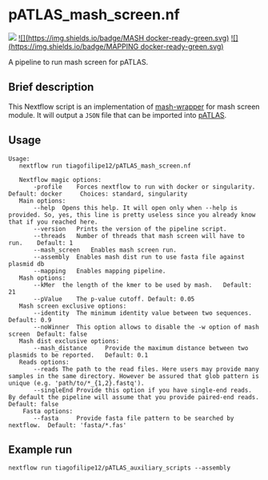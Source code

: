 # pATLAS_mash_screen.nf


[![](https://img.shields.io/badge/nextflow->=0.27.3-blue.svg)](#)
[![](https://img.shields.io/badge/MASH docker-ready-green.svg)](https://hub.docker.com/r/tiagofilipe12/patlas_mash_screen/)
[![](https://img.shields.io/badge/MAPPING docker-ready-green.svg)](https://hub.docker.com/r/tiagofilipe12/patlas_mapping/)

A pipeline to run mash screen for pATLAS.

## Brief description

This Nextflow script is an implementation of [mash-wrapper](https://github.com/tiagofilipe12/mash_wrapper#mash-screen-for-read-samples)
for mash screen module.
It will output a `JSON` file that can be imported into [pATLAS](http://www.patlas.site).

## Usage

```
Usage:
   nextflow run tiagofilipe12/pATLAS_mash_screen.nf

   Nextflow magic options:
       -profile    Forces nextflow to run with docker or singularity.   Default: docker     Choices: standard, singularity
   Main options:
       --help  Opens this help. It will open only when --help is provided. So, yes, this line is pretty useless since you already know that if you reached here.
       --version   Prints the version of the pipeline script.
       --threads   Number of threads that mash screen will have to run.    Default: 1
       --mash_screen   Enables mash screen run.
       --assembly  Enables mash dist run to use fasta file against plasmid db
       --mapping   Enables mapping pipeline.
   Mash options:
       --kMer  the length of the kmer to be used by mash.   Default: 21
       --pValue    The p-value cutoff. Default: 0.05
   Mash screen exclusive options:
       --identity  The minimum identity value between two sequences. Default: 0.9
       --noWinner  This option allows to disable the -w option of mash screen  Default: false
   Mash dist exclusive options:
       --mash_distance     Provide the maximum distance between two plasmids to be reported.   Default: 0.1
   Reads options:
       --reads The path to the read files. Here users may provide many samples in the same directory. However be assured that glob pattern is unique (e.g. 'path/to/*_{1,2}.fastq').
       --singleEnd Provide this option if you have single-end reads. By default the pipeline will assume that you provide paired-end reads.    Default: false
    Fasta options:
       --fasta     Provide fasta file pattern to be searched by nextflow.  Default: 'fasta/*.fas'
```


## Example run

`nextflow run tiagofilipe12/pATLAS_auxiliary_scripts --assembly`
